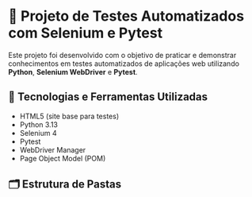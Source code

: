 # 🧪 Projeto de Testes Automatizados com Selenium e Pytest

Este projeto foi desenvolvido com o objetivo de praticar e demonstrar conhecimentos em testes automatizados de aplicações web utilizando **Python**, **Selenium WebDriver** e **Pytest**.

## 📌 Tecnologias e Ferramentas Utilizadas

- HTML5 (site base para testes)
- Python 3.13
- Selenium 4
- Pytest
- WebDriver Manager
- Page Object Model (POM)

## 🗂️ Estrutura de Pastas

